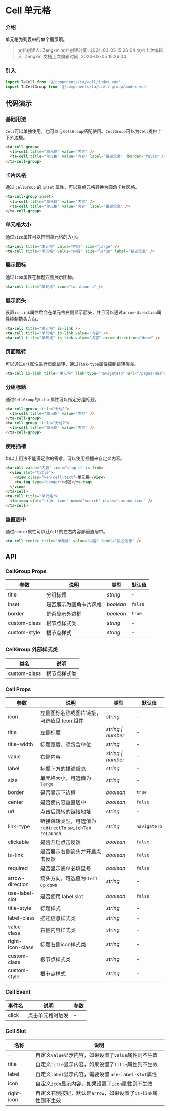 # Cell 单元格

### 介绍

单元格为列表中的单个展示项。

> 文档创建人: Zengxm
> 文档创建时间: 2024-03-05 15:26:04
> 文档上次编辑人: Zengxm
> 文档上次编辑时间: 2024-03-05 15:26:04

### 引入

```js
import TaCell from '@/components/ta/cell/index.vue'
import TaCellGroup from '@/components/ta/ccell-group/index.vue'
```

## 代码演示

### 基础用法

`Cell`可以单独使用，也可以与`CellGroup`搭配使用。`CellGroup`可以为`Cell`提供上下外边框。

```html
<ta-cell-group>
  <ta-cell title="单元格" value="内容" />
  <ta-cell title="单元格" value="内容" label="描述信息" :border="false" />
</ta-cell-group>
```

### 卡片风格

通过 `CellGroup` 的 `inset` 属性，可以将单元格转换为圆角卡片风格。

```html
<ta-cell-group inset>
  <ta-cell title="单元格" value="内容" />
  <ta-cell title="单元格" value="内容" label="描述信息" />
</ta-cell-group>
```

### 单元格大小

通过`size`属性可以控制单元格的大小。

```html
<ta-cell title="单元格" value="内容" size="large" />
<ta-cell title="单元格" value="内容" size="large" label="描述信息" />
```

### 展示图标

通过`icon`属性在标题左侧展示图标。

```html
<ta-cell title="单元格" icon="location-o" />
```

### 展示箭头

设置`is-link`属性后会在单元格右侧显示箭头，并且可以通过`arrow-direction`属性控制箭头方向。

```html
<ta-cell title="单元格" is-link />
<ta-cell title="单元格" is-link value="内容" />
<ta-cell title="单元格" is-link value="内容" arrow-direction="down" />
```

### 页面跳转

可以通过`url`属性进行页面跳转，通过`link-type`属性控制跳转类型。

```html
<ta-cell is-link title="单元格" link-type="navigateTo" url="/pages/dashboard/index" />
```

### 分组标题

通过`CellGroup`的`title`属性可以指定分组标题。

```html
<ta-cell-group title="分组1">
  <ta-cell title="单元格" value="内容" />
</ta-cell-group>
<ta-cell-group title="分组2">
  <ta-cell title="单元格" value="内容" />
</ta-cell-group>
```

### 使用插槽

如以上用法不能满足你的需求，可以使用插槽来自定义内容。

```html
<ta-cell value="内容" icon="shop-o" is-link>
  <view slot="title">
    <view class="van-cell-text">单元格</view>
    <ta-tag type="danger">标签</ta-tag>
  </view>
</ta-cell>
<ta-cell title="单元格">
  <ta-icon slot="right-icon" name="search" class="custom-icon" />
</ta-cell>
```

### 垂直居中

通过`center`属性可以让`Cell`的左右内容都垂直居中。

```html
<ta-cell center title="单元格" value="内容" label="描述信息" />
```

## API

### CellGroup Props

| 参数         | 说明                   | 类型      | 默认值  |
| ------------ | ---------------------- | --------- | ------- |
| title        | 分组标题               | _string_  | `-`     |
| inset        | 是否展示为圆角卡片风格 | _boolean_ | `false` |
| border       | 是否显示外边框         | _boolean_ | `true`  |
| custom-class | 根节点样式类           | _string_  | -       |
| custom-style | 根节点样式             | _string_  | -       |

### CellGroup 外部样式类

| 类名         | 说明         |
| ------------ | ------------ |
| custom-class | 根节点样式类 |

### Cell Props

| 参数             | 说明                                                       | 类型               | 默认值       |
| ---------------- | ---------------------------------------------------------- | ------------------ | ------------ |
| icon             | 左侧图标名称或图片链接，可选值见 Icon 组件                 | _string_           | -            |
| title            | 左侧标题                                                   | _string \| number_ | -            |
| title-width      | 标题宽度，须包含单位                                       | _string_           | -            |
| value            | 右侧内容                                                   | _string \| number_ | -            |
| label            | 标题下方的描述信息                                         | _string_           | -            |
| size             | 单元格大小，可选值为 `large`                               | _string_           | -            |
| border           | 是否显示下边框                                             | _boolean_          | `true`       |
| center           | 是否使内容垂直居中                                         | _boolean_          | `false`      |
| url              | 点击后跳转的链接地址                                       | _string_           | -            |
| link-type        | 链接跳转类型，可选值为 `redirectTo` `switchTab` `reLaunch` | _string_           | `navigateTo` |
| clickable        | 是否开启点击反馈                                           | _boolean_          | `false`      |
| is-link          | 是否展示右侧箭头并开启点击反馈                             | _boolean_          | `false`      |
| required         | 是否显示表单必填星号                                       | _boolean_          | `false`      |
| arrow-direction  | 箭头方向，可选值为 `left` `up` `down`                      | _string_           | -            |
| use-label-slot   | 是否使用 label slot                                        | _boolean_          | `false`      |
| title-style      | 标题样式                                                   | _string_           | -            |
| label-class      | 描述信息样式类                                             | _string_           | -            |
| value-class      | 右侧内容样式类                                             | _string_           | -            |
| right-icon-class | 标题右侧icon样式类                                         | _string_           | -            |
| custom-class     | 根节点样式类                                               | _string_           | -            |
| custom-style     | 根节点样式                                                 | _string_           | -            |

### Cell Event

| 事件名 | 说明             | 参数 |
| ------ | ---------------- | ---- |
| click  | 点击单元格时触发 | -    |

### Cell Slot

| 名称       | 说明                                                           |
| ---------- | -------------------------------------------------------------- |
| -          | 自定义`value`显示内容，如果设置了`value`属性则不生效           |
| title      | 自定义`title`显示内容，如果设置了`title`属性则不生效           |
| label      | 自定义`label`显示内容，需要设置 `use-label-slot`属性           |
| icon       | 自定义`icon`显示内容，如果设置了`icon`属性则不生效             |
| right-icon | 自定义右侧按钮，默认是`arrow`，如果设置了`is-link`属性则不生效 |
